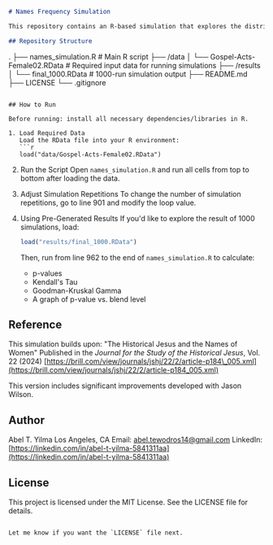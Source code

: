 ```markdown
# Names Frequency Simulation

This repository contains an R-based simulation that explores the distribution of female names in the Gospels and Acts. The goal is to statistically test how name distributions change under blended conditions, using k-means clustering for adaptive binning and p-value analysis. This work was developed in collaboration with Jason Wilson (Department of Math and Computer Science, Biola University) and builds on prior studies published in the *Journal for the Study of the Historical Jesus*.

## Repository Structure

```

.
├── names\_simulation.R               # Main R script
├── /data
│   └── Gospel-Acts-Female02.RData  # Required input data for running simulations
├── /results
│   └── final\_1000.RData            # 1000-run simulation output
├── README.md
├── LICENSE
└── .gitignore

````

## How to Run

Before running: install all necessary dependencies/libraries in R.

1. Load Required Data  
   Load the RData file into your R environment:
   ```r
   load("data/Gospel-Acts-Female02.RData")
````

2. Run the Script
   Open `names_simulation.R` and run all cells from top to bottom after loading the data.

3. Adjust Simulation Repetitions
   To change the number of simulation repetitions, go to line 901 and modify the loop value.

4. Using Pre-Generated Results
   If you'd like to explore the result of 1000 simulations, load:

   ```r
   load("results/final_1000.RData")
   ```

   Then, run from line 962 to the end of `names_simulation.R` to calculate:

   * p-values
   * Kendall's Tau
   * Goodman-Kruskal Gamma
   * A graph of p-value vs. blend level

## Reference

This simulation builds upon:
"The Historical Jesus and the Names of Women"
Published in the *Journal for the Study of the Historical Jesus*, Vol. 22 (2024)
[https://brill.com/view/journals/jshj/22/2/article-p184\_005.xml](https://brill.com/view/journals/jshj/22/2/article-p184_005.xml)

This version includes significant improvements developed with Jason Wilson.

## Author

Abel T. Yilma
Los Angeles, CA
Email: [abel.tewodros14@gmail.com](mailto:abel.tewodros14@gmail.com)
LinkedIn: [https://linkedin.com/in/abel-t-yilma-5841311aa](https://linkedin.com/in/abel-t-yilma-5841311aa)

## License

This project is licensed under the MIT License. See the LICENSE file for details.

```

Let me know if you want the `LICENSE` file next.
```

